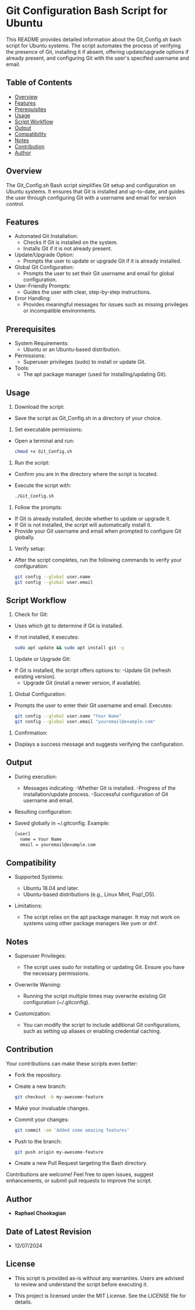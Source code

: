 # Git Configuration Bash Script for Ubuntu

This README provides detailed information about the Git_Config.sh bash script for Ubuntu systems. The script automates the process of verifying the presence of Git, installing it if absent, offering update/upgrade options if already present, and configuring Git with the user's specified username and email.

## **Table of Contents**

- [Overview](#overview)
- [Features](#features)
- [Prerequisites](#prerequisites)
- [Usage](#usage)
- [Script Workflow](#script-workflow)
- [Output](#output)
- [Compatibility](#compatibility)
- [Notes](#notes)
- [Contribution](#contribution)
- [Author](#author)

## **Overview**

The Git_Config.sh Bash script simplifies Git setup and configuration on Ubuntu systems. It ensures that Git is installed and up-to-date, and guides the user through configuring Git with a username and email for version control.
<!-- The `Git_Config.sh` bash script automates the following processes:

1. Verifies if Git is installed on the system.
2. If Git is installed, it provides the user with an option to update or upgrade it using the `apt` package manager.
3. If Git is not present, it installs Git using the `apt` package manager.
4. Configures Git with a username and email based on user input. -->

## **Features**

- Automated Git Installation:
  - Checks if Git is installed on the system.
  - Installs Git if it is not already present.
- Update/Upgrade Option:
  - Prompts the user to update or upgrade Git if it is already installed.
- Global Git Configuration:
  - Prompts the user to set their Git username and email for global configuration.
- User-Friendly Prompts:
  - Guides the user with clear, step-by-step instructions.
- Error Handling:
  - Provides meaningful messages for issues such as missing privileges or incompatible environments.

## **Prerequisites**

- System Requirements:
  - Ubuntu or an Ubuntu-based distribution.
- Permissions:
  - Superuser privileges (sudo) to install or update Git.
- Tools:
  - The apt package manager (used for installing/updating Git).

## **Usage**

1. Download the script:

- Save the script as Git_Config.sh in a directory of your choice.

1. Set executable permissions:

- Open a terminal and run:

  ```bash
  chmod +x Git_Config.sh
  ```

1. Run the script:

- Confirm you are in the directory where the script is located.
- Execute the script with:

  ```bash
  ./Git_Config.sh
  ```

1. Follow the prompts:

- If Git is already installed, decide whether to update or upgrade it.
- If Git is not installed, the script will automatically install it.
- Provide your Git username and email when prompted to configure Git globally.

1. Verify setup:

- After the script completes, run the following commands to verify your configuration:

  ```bash
  git config --global user.name
  git config --global user.email
  ```

## **Script Workflow**

1. Check for Git:

- Uses which git to determine if Git is installed.
- If not installed, it executes:

  ```bash
  sudo apt update && sudo apt install git -y
  ```

1. Update or Upgrade Git:

- If Git is installed, the script offers options to:
  -Update Git (refresh existing version).
  - Upgrade Git (install a newer version, if available).

1. Global Configuration:

- Prompts the user to enter their Git username and email.
Executes:

  ```bash
  git config --global user.name "Your Name"
  git config --global user.email "youremail@example.com"
  ```

1. Confirmation:

- Displays a success message and suggests verifying the configuration.

## **Output**

- During execution:
  - Messages indicating:
    -Whether Git is installed.
    -Progress of the installation/update process.
    -Successful configuration of Git username and email.

- Resulting configuration:
- Saved globally in ~/.gitconfig. Example:

  ```bash
  [user]
    name = Your Name
    email = youremail@example.com
  ```

## **Compatibility**

- Supported Systems:
  - Ubuntu 18.04 and later.
  - Ubuntu-based distributions (e.g., Linux Mint, Pop!_OS).

- Limitations:
  - The script relies on the apt package manager. It may not work on systems using other package managers like yum or dnf.

## **Notes**

- Superuser Privileges:
  - The script uses sudo for installing or updating Git. Ensure you have the necessary permissions.

- Overwrite Warning:
  - Running the script multiple times may overwrite existing Git configuration (~/.gitconfig).

- Customization:
  - You can modify the script to include additional Git configurations, such as setting up aliases or enabling credential caching.

## **Contribution**

Your contributions can make these scripts even better:

- Fork the repository.
- Create a new branch:

  ```bash
  git checkout -b my-awesome-feature
  ```

- Make your invaluable changes.
- Commit your changes:

  ```bash
  git commit -am 'Added some amazing features'
  ```

- Push to the branch:

  ```bash
  git push origin my-awesome-feature
  ```

- Create a new Pull Request targeting the Bash directory.

Contributions are welcome! Feel free to open issues, suggest enhancements, or submit pull requests to improve the script.

## **Author**

- **Raphael Chookagian**

## **Date of Latest Revision**

- 12/07/2024

## **License**

- This script is provided as-is without any warranties. Users are advised to review and understand the script before executing it.

- This project is licensed under the MIT License. See the LICENSE file for details.
